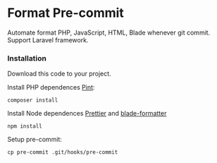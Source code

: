 # Format Pre-commit

Automate format PHP, JavaScript, HTML, Blade whenever git commit. Support Laravel framework.

### Installation

Download this code to your project.

Install PHP dependences [Pint](https://github.com/laravel/pint):

```
composer install
```

Install Node dependences [Prettier](https://prettier.io) and [blade-formatter](https://github.com/shufo/blade-formatter)

```
npm install
```

Setup pre-commit:

```
cp pre-commit .git/hooks/pre-commit
```

